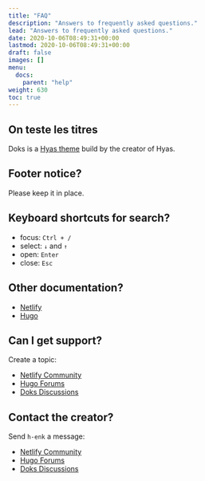 ```yaml
---
title: "FAQ"
description: "Answers to frequently asked questions."
lead: "Answers to frequently asked questions."
date: 2020-10-06T08:49:31+00:00
lastmod: 2020-10-06T08:49:31+00:00
draft: false
images: []
menu:
  docs:
    parent: "help"
weight: 630
toc: true
---
```


## On teste les titres

Doks is a [Hyas theme](https://gethyas.com/themes/) build by the creator of Hyas.

## Footer notice?

Please keep it in place.

## Keyboard shortcuts for search?

- focus: `Ctrl + /`
- select: `↓` and `↑`
- open: `Enter`
- close: `Esc`

## Other documentation?

- [Netlify](https://docs.netlify.com/)
- [Hugo](https://gohugo.io/documentation/)

## Can I get support?

Create a topic:

- [Netlify Community](https://community.netlify.com/)
- [Hugo Forums](https://discourse.gohugo.io/)
- [Doks Discussions](https://github.com/h-enk/doks/discussions)

## Contact the creator?

Send `h-enk` a message:

- [Netlify Community](https://community.netlify.com/)
- [Hugo Forums](https://discourse.gohugo.io/)
- [Doks Discussions](https://github.com/h-enk/doks/discussions)
